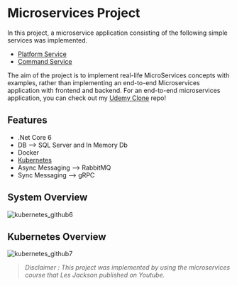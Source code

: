 # Microservices Project
In this project, a microservice application consisting of the following simple services was implemented.
- [Platform Service](https://github.com/akorez/MicroService_Project/tree/master/PlatformService)
- [Command Service ](https://github.com/akorez/MicroService_Project/tree/master/CommandsService)

The aim of the project is to implement real-life MicroServices concepts with examples, rather than implementing an end-to-end Microservices application with frontend and backend. 
For an end-to-end microservices application, you can check out my [Udemy Clone](https://github.com/akorez/Udemy-Clone) repo!

## Features
- .Net Core 6
- DB --> SQL Server and In Memory Db
- Docker
- [Kubernetes](https://github.com/akorez/MicroService_Project/tree/master/K8S)
- Async Messaging --> RabbitMQ 
- Sync Messaging --> gRPC

## System Overview
![kubernetes_github6](https://user-images.githubusercontent.com/34706028/235376342-5b375c9b-960a-458c-bee9-5d4f253db261.jpg)

## Kubernetes Overview
![kubernetes_github7](https://user-images.githubusercontent.com/34706028/235376723-d70a81d0-5eff-4ab7-a8b5-d8434cc193ce.jpg)

> *Disclaimer : This project was implemented by using the microservices course that Les Jackson published on Youtube.*
